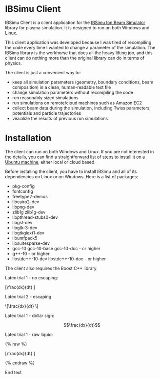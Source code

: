 # IBSimu Client

IBSimu Client is a client application for the [IBSimu Ion Beam Simulator](http://ibsimu.sourceforge.net/) library for plasma simulation. It is designed to run on both Windows and Linux.

This client application was developed because I was tired of recompiling the code every time I wanted to change a parameter of the simulation. The IBSimu library is the workhorse that does all the heavy lifting job, and this client can do nothing more than the original library can do in terms of physics. 

The client is just a convenient way to:

* keep all simulation parameters (geometry, boundary conditions, beam composition) in a clean, human-readable text file
* change simulation parameters without recompiling the code
* run reasonably sized simulations
* run simulations on remote/cloud machines such as Amazon EC2
* collect beam data during the simulation, including Twiss parameters, potentials and particle trajectories
* visualize the results of previous run simulations

# Installation

The client can run on both Windows and Linux. If you are not interested in the details, you can find a straightforward [list of steps to install it on a Ubuntu machine](install-amazon-EC2), either local or cloud based.

Before installing the client, you have to install IBSimu and all of its dependencies on Linux or on Windows. Here is a list of packages:

* pkg-config
* fontconfig 
* freetype2-demos
* libcairo2-dev
* libpng-dev
* zlib1g zlib1g-dev
* libpthread-stubs0-dev
* libgsl-dev
* libgtk-3-dev
* libgtkglext1-dev
* libumfpack5
* libsuitesparse-dev
* gcc-10 gcc-10-base gcc-10-doc  - or higher
* g++-10 - or higher
* libstdc++-10-dev libstdc++-10-doc  - or higher


The client also requires the Boost C++ library.







Latex trial 1 - no escaping:

\[\frac{dx}{dt} \]

Latex trial 2 - escaping

\\[\frac{dx}{dt} \\]

Latex trial 1 - dollar sign:

$$\frac{dx}{dt}$$

Latex trial 1 - raw liquid:

{% raw %}

\[\frac{dx}{dt} \]

{% endraw %}

End text
